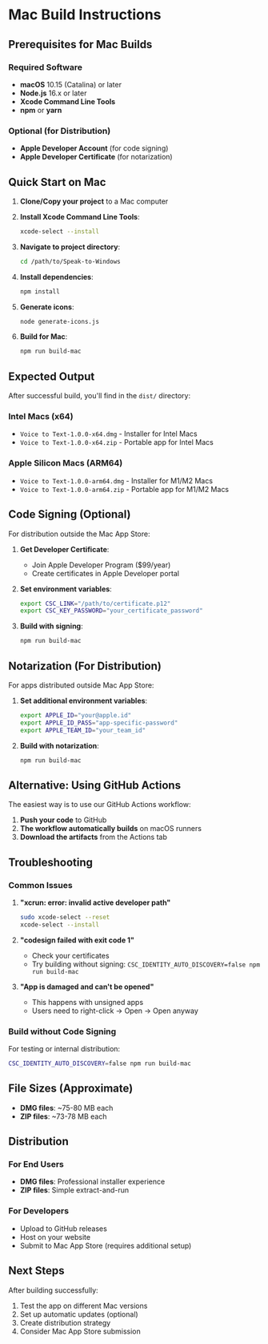 # Mac Build Instructions

## Prerequisites for Mac Builds

### Required Software
- **macOS** 10.15 (Catalina) or later
- **Node.js** 16.x or later
- **Xcode Command Line Tools**
- **npm** or **yarn**

### Optional (for Distribution)
- **Apple Developer Account** (for code signing)
- **Apple Developer Certificate** (for notarization)

## Quick Start on Mac

1. **Clone/Copy your project** to a Mac computer
2. **Install Xcode Command Line Tools**:
   ```bash
   xcode-select --install
   ```

3. **Navigate to project directory**:
   ```bash
   cd /path/to/Speak-to-Windows
   ```

4. **Install dependencies**:
   ```bash
   npm install
   ```

5. **Generate icons**:
   ```bash
   node generate-icons.js
   ```

6. **Build for Mac**:
   ```bash
   npm run build-mac
   ```

## Expected Output

After successful build, you'll find in the `dist/` directory:

### Intel Macs (x64)
- `Voice to Text-1.0.0-x64.dmg` - Installer for Intel Macs
- `Voice to Text-1.0.0-x64.zip` - Portable app for Intel Macs

### Apple Silicon Macs (ARM64)  
- `Voice to Text-1.0.0-arm64.dmg` - Installer for M1/M2 Macs
- `Voice to Text-1.0.0-arm64.zip` - Portable app for M1/M2 Macs

## Code Signing (Optional)

For distribution outside the Mac App Store:

1. **Get Developer Certificate**:
   - Join Apple Developer Program ($99/year)
   - Create certificates in Apple Developer portal

2. **Set environment variables**:
   ```bash
   export CSC_LINK="/path/to/certificate.p12"
   export CSC_KEY_PASSWORD="your_certificate_password"
   ```

3. **Build with signing**:
   ```bash
   npm run build-mac
   ```

## Notarization (For Distribution)

For apps distributed outside Mac App Store:

1. **Set additional environment variables**:
   ```bash
   export APPLE_ID="your@apple.id"
   export APPLE_ID_PASS="app-specific-password"
   export APPLE_TEAM_ID="your_team_id"
   ```

2. **Build with notarization**:
   ```bash
   npm run build-mac
   ```

## Alternative: Using GitHub Actions

The easiest way is to use our GitHub Actions workflow:

1. **Push your code** to GitHub
2. **The workflow automatically builds** on macOS runners
3. **Download the artifacts** from the Actions tab

## Troubleshooting

### Common Issues

1. **"xcrun: error: invalid active developer path"**
   ```bash
   sudo xcode-select --reset
   xcode-select --install
   ```

2. **"codesign failed with exit code 1"**
   - Check your certificates
   - Try building without signing: `CSC_IDENTITY_AUTO_DISCOVERY=false npm run build-mac`

3. **"App is damaged and can't be opened"**
   - This happens with unsigned apps
   - Users need to right-click → Open → Open anyway

### Build without Code Signing

For testing or internal distribution:

```bash
CSC_IDENTITY_AUTO_DISCOVERY=false npm run build-mac
```

## File Sizes (Approximate)

- **DMG files**: ~75-80 MB each
- **ZIP files**: ~73-78 MB each

## Distribution

### For End Users
- **DMG files**: Professional installer experience
- **ZIP files**: Simple extract-and-run

### For Developers
- Upload to GitHub releases
- Host on your website
- Submit to Mac App Store (requires additional setup)

## Next Steps

After building successfully:
1. Test the app on different Mac versions
2. Set up automatic updates (optional)
3. Create distribution strategy
4. Consider Mac App Store submission